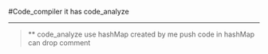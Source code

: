 #Code_compiler
it has code_analyze
****************
> ** code_analyze
> use hashMap created by me
> push code in hashMap
> can drop comment